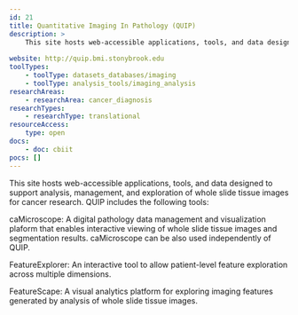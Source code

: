 ```yaml
---
id: 21
title: Quantitative Imaging In Pathology (QUIP)
description: >
    This site hosts web-accessible applications, tools, and data designed to support analysis, management, and exploration of whole slide tissue images for cancer research.
    
website: http://quip.bmi.stonybrook.edu
toolTypes:
    - toolType: datasets_databases/imaging
    - toolType: analysis_tools/imaging_analysis
researchAreas:
    - researchArea: cancer_diagnosis
researchTypes:
    - researchType: translational
resourceAccess:
    type: open
docs:
    - doc: cbiit
pocs: []        
---
```

This site hosts web-accessible applications, tools, and data designed to support analysis, management, and exploration of whole slide tissue images for cancer research. QUIP includes the following tools:

caMicroscope: A digital pathology data management and visualization plaform that enables interactive viewing of whole slide tissue images and segmentation results. caMicroscope can be also used independently of QUIP.

FeatureExplorer: An interactive tool to allow patient-level feature exploration across multiple dimensions.

FeatureScape: A visual analytics platform for exploring imaging features generated by analysis of whole slide tissue images.
